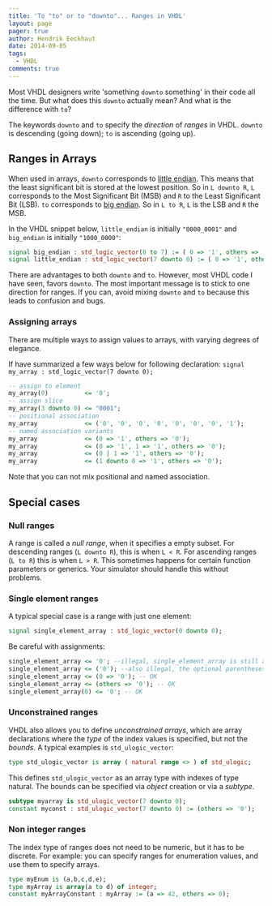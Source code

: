 ```yaml
---
title: 'To "to" or to "downto"... Ranges in VHDL'
layout: page 
pager: true
author: Hendrik Eeckhaut
date: 2014-09-05
tags: 
  - VHDL
comments: true
---
```

Most VHDL designers write 'something `downto` something' in their code all the time. But what does this `downto` actually mean? And what is the difference with `to`?

The keywords `downto` and `to` specify the *direction* of *ranges* in VHDL. `downto` is descending (going down); `to` is ascending (going up).


## Ranges in Arrays

When used in arrays, `downto` corresponds to [little endian](http://en.wikipedia.org/wiki/Endianness). This means that the least significant bit is stored at the lowest position. So in `L downto R`, `L` corresponds to the Most Significant Bit (MSB) and `R` to the Least Significant Bit (LSB).
`to` corresponds to [big endian](http://en.wikipedia.org/wiki/Endianness). So in `L to R`, `L` is the LSB and `R` the MSB.

In the VHDL snippet below, `little_endian` is initially `"0000_0001"` and `big_endian` is initially `"1000_0000"`:
```vhdl
signal big_endian : std_logic_vector(0 to 7) := ( 0 => '1', others => '0');
signal little_endian : std_logic_vector(7 downto 0) := ( 0 => '1', others => '0');
```

There are advantages to both `downto` and `to`. However, most VHDL code I have seen, favors `downto`. The most important message is to stick to one direction for ranges. If you can, avoid mixing `downto` and `to` because this leads to confusion and bugs.


### Assigning arrays

There are multiple ways to assign values to arrays, with varying degrees of elegance.

If have summarized a few ways below for following declaration: `signal my_array : std_logic_vector(7 downto 0);`

```vhdl
-- assign to element
my_array(0)          <= '0';
-- assign slice
my_array(3 downto 0) <= "0001";
-- positional association
my_array             <= ('0', '0', '0', '0', '0', '0', '0', '1');
-- named association variants
my_array             <= (0 => '1', others => '0'); 
my_array             <= (0 => '1', 1 => '1', others => '0'); 
my_array             <= (0 | 1 => '1', others => '0');
my_array             <= (1 downto 0 => '1', others => '0'); 
```

Note that you can not mix positional and named association.

## Special cases

### Null ranges

A range is called a *null range*, when it specifies a empty subset. For descending ranges (`L downto R`), this is when `L < R`. For ascending ranges (`L to R`) this is when `L > R`. This sometimes happens for certain function parameters or generics. Your simulator should handle this without problems. 

### Single element ranges

A typical special case is a range with just one element:
```vhdl
signal single_element_array : std_logic_vector(0 downto 0);
```

Be careful with assignments:
```vhdl
single_element_array <= '0'; --illegal, single_element_array is still an array
single_element_array <= ('0'); --also illegal, the optional parentheses do not turn this into an array
single_element_array <= (0 => '0'); -- OK
single_element_array <= (others => '0'); -- OK
single_element_array(0) <= '0'; -- OK
```

### Unconstrained ranges

VHDL also allows you to define *unconstrained arrays*, which are array declarations where the *type* of the index values is specified, but not the *bounds*.
A typical examples is  `std_ulogic_vector`:
```vhdl
type std_ulogic_vector is array ( natural range <> ) of std_ulogic;
```
This defines `std_ulogic_vector` as an array type with indexes of type natural. The bounds can be specified via _object_ creation or via a _subtype_.

```vhdl
subtype myarray is std_ulogic_vector(7 downto 0);
constant myconst : std_ulogic_vector(7 downto 0) := (others => '0');
```

### Non integer ranges

The index type of ranges does not need to be numeric, but it has to be discrete. For example: you can specify ranges for enumeration values, and use them to specify arrays.

```vhdl
type myEnum is (a,b,c,d,e);
type myArray is array(a to d) of integer;
constant myArrayConstant : myArray := (a => 42, others => 0);
```
